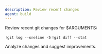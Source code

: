 ```yaml
---
description: Review recent changes
agent: build
---
```


Review recent git changes for $ARGUMENTS:

`!git log --oneline -5`
`!git diff --stat`

Analyze changes and suggest improvements.